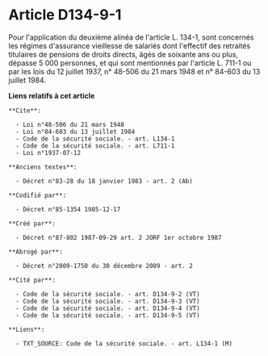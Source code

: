 # Article D134-9-1

Pour l'application du deuxième alinéa de l'article L. 134-1, sont concernés les régimes d'assurance vieillesse de salariés
dont l'effectif des retraités titulaires de pensions de droits directs, âgés de soixante ans ou plus, dépasse 5 000
personnes, et qui sont mentionnés par l'article L. 711-1 ou par les lois du 12 juillet 1937, n° 48-506 du 21 mars 1948 et n°
84-603 du 13 juillet 1984.

**Liens relatifs à cet article**

	**Cite**:

	  - Loi n°48-506 du 21 mars 1948
	  - Loi n°84-603 du 13 juillet 1984
	  - Code de la sécurité sociale. - art. L134-1
	  - Code de la sécurité sociale. - art. L711-1
	  - Loi n°1937-07-12

	**Anciens textes**:

	  - Décret n°83-28 du 18 janvier 1983 - art. 2 (Ab)

	**Codifié par**:

	  - Décret n°85-1354 1985-12-17

	**Créé par**:

	  - Décret n°87-802 1987-09-29 art. 2 JORF 1er octobre 1987

	**Abrogé par**:

	  - Décret n°2009-1750 du 30 décembre 2009 - art. 2

	**Cité par**:

	  - Code de la sécurité sociale. - art. D134-9-2 (VT)
	  - Code de la sécurité sociale. - art. D134-9-3 (VT)
	  - Code de la sécurité sociale. - art. D134-9-4 (VT)
	  - Code de la sécurité sociale. - art. D134-9-5 (VT)

	**Liens**:

	  - TXT_SOURCE: Code de la sécurité sociale. - art. L134-1 (M)

